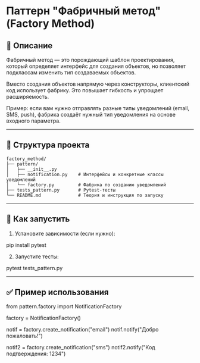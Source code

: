 # Паттерн "Фабричный метод" (Factory Method)

## 📌 Описание

Фабричный метод — это порождающий шаблон проектирования, который определяет интерфейс для создания объектов, но позволяет подклассам изменить тип создаваемых объектов.

Вместо создания объектов напрямую через конструкторы, клиентский код использует фабрику. Это повышает гибкость и упрощает расширяемость.

Пример: если вам нужно отправлять разные типы уведомлений (email, SMS, push), фабрика создаёт нужный тип уведомления на основе входного параметра.

---

## 🧱 Структура проекта
```
factory_method/
├── pattern/
│   ├── __init__.py
│   ├── notification.py    # Интерфейсы и конкретные классы уведомлений
│   └── factory.py         # Фабрика по созданию уведомлений
├── tests_pattern.py       # Pytest-тесты
└── README.md              # Теория и инструкция по запуску
```
---

## 🚀 Как запустить

1. Установите зависимости (если нужно):

pip install pytest

2. Запустите тесты:

pytest tests_pattern.py

---

## ✅ Пример использования

from pattern.factory import NotificationFactory

factory = NotificationFactory()

notif = factory.create_notification("email")
notif.notify("Добро пожаловать!")

notif2 = factory.create_notification("sms")
notif2.notify("Код подтверждения: 1234")
